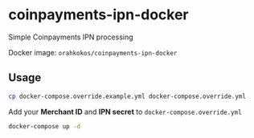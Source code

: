 # coinpayments-ipn-docker
Simple Coinpayments IPN processing

Docker image: `orahkokos/coinpayments-ipn-docker`

## Usage
```bash
cp docker-compose.override.example.yml docker-compose.override.yml 
```

Add your **Merchant ID** and **IPN secret** to `docker-compose.override.yml`

```bash
docker-compose up -d 
```